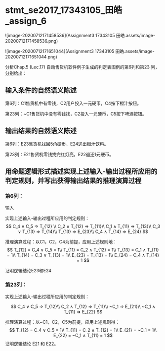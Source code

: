 # stmt_se2017_17343105\_田皓_assign_6

![image-20200712171458536](Assignment3 17343105 田皓.assets/image-20200712171458536.png)

![image-20200712171651044](Assignment3 17343105 田皓.assets/image-20200712171651044.png)

分析Chap.5 (Lec.17) 自动售货机软件例子生成的判定表图例的第6列和第23 列，分别给出：

## 输入条件的自然语义陈述

第6列：C1售货机中有零钱，C2用户投入一元硬币，C4按下橙汁按钮。

第23列：~C1售货机中没有零钱找，C2投入一元硬币，C5按下啤酒按钮。

## 输出结果的自然语义陈述

第6列：E23售货机找回5角硬币，E24送出橙汁饮料。

第23列：E21售货机零钱找完红灯亮，E22退还1元硬币。

## 用命题逻辑形式描述实现上述输入-输出过程所应用的判定规则，并写出获得输出结果的推理演算过程

### 第6列：

输入

实现上述输入-输出过程所应用的判定规则：
$$
C_4 ∨ C_5 => T_{12} \\
C_2 ∧ T_{12} => T_{11}\\
C_1 ∧ T_{11} => T_{13}\\
C_3 ∨ T_{13} => T_{14}\\
T_{13} => E_{23}\\
C_4 ∧ T_{14} => E_{24}
$$

推理演算过程：以C1，C2，C4为前提，应用上述规则地：
$$
T_{12} = C_4 ∨ C_5 = 1\\
T_{11} = C_2 ∧ T_{12} = 1\\
T_{13} = C_1 ∧ T_{11} = 1\\
T_{14} = C_3 ∨ T_{13} = 1\\
E_{23} = T_{13} = 1\\
E_{24} = C_4 ∧ T_{14} = 1
$$

证明逻辑结论E23和E24

### 第23列：

实现上述输入-输出过程所应用的判定规则：

$$
C_4 ∨ C_5 => T_{12}\\
C_2 ∧ T_{12} => T_{11}\\
~C_1 => E_{21}\\
~C_1 ∧ T_{11} => E_{22}
$$


推理演算过程：以~C1，C2，C5为前提，应用上述规则得：
$$
T_{12} = C_4 ∨ C_5 = 1\\
T_{11} = C_2 ∧ T_{12} = 1\\
E_{21} = ~C_1 = 1\\
E_{22} = ~C_1 ∧ T_{11} = 1
$$
证明逻辑结论 E21 和 E22。


